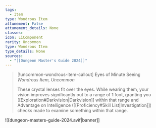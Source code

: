 ```yaml
---
tags:
  - Item
type: Wondrous Item
attunement: False
attunement_details: None
classes:
icon: LiComponent
rarity: Uncommon
type: Wondrous Item
type_details: None
sources: 
  - "[[Dungeon Master's Guide 2024]]"
---
```

>[!uncommon-wondrous-item-callout] Eyes of Minute Seeing
>_Wondrous Item, Uncommon_
>
>These crystal lenses fit over the eyes. While wearing them, your vision improves significantly out to a range of 1 foot, granting you [[Exploration#Darkvision\|Darkvision]] within that range and Advantage on Intelligence ([[Proficiency#Skill List\|Investigation]]) checks made to examine something within that range.
>


![[dungeon-masters-guide-2024.avif|banner]]